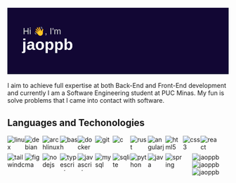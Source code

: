 [![MasterHead](./imgs/header.png)](https://github.com/jaoppb)

I aim to achieve full expertise at both Back-End and Front-End development and currently I am a Software Engineering student at PUC Minas. My fun is solve problems that I came into contact with software.

## Languages and Techonologies

<div><img align="left" src="https://cdn.jsdelivr.net/gh/devicons/devicon/icons/linux/linux-original.svg" alt="linux" width="40" height="40"/></div>
<div><img align="left" src="https://cdn.jsdelivr.net/gh/devicons/devicon/icons/debian/debian-original.svg" alt="debian" width="40" height="40"/></div>
<div><img align="left" src="https://cdn.jsdelivr.net/gh/devicons/devicon/icons/archlinux/archlinux-original.svg" alt="archlinux" width="40" height="40"/></div>
<div><img align="left" src="https://cdn.jsdelivr.net/gh/devicons/devicon/icons/bash/bash-original.svg" alt="bash" width="40" height="40"/></div>
<div><img align="left" src="https://cdn.jsdelivr.net/gh/devicons/devicon/icons/docker/docker-original.svg" alt="docker" width="40" height="40"/></div>
<div><img align="left" src="https://cdn.jsdelivr.net/gh/devicons/devicon/icons/git/git-original.svg" alt="git" width="40" height="40"/></div>
<div><img align="left" src="https://cdn.jsdelivr.net/gh/devicons/devicon/icons/c/c-original.svg" alt="c" width="40" height="40"/></div>
<div><img align="left" src="https://cdn.jsdelivr.net/gh/devicons/devicon/icons/rust/rust-original.svg" alt="rust" width="40" height="40"/></div>
<div><img align="left" src="https://cdn.jsdelivr.net/gh/devicons/devicon/icons/angularjs/angularjs-original.svg" alt="angularjs" width="40" height="40"/></div>
<div><img align="left" src="https://cdn.jsdelivr.net/gh/devicons/devicon/icons/html5/html5-original.svg" alt="html5" width="40" height="40"/></div>
<div><img align="left" src="https://cdn.jsdelivr.net/gh/devicons/devicon/icons/css3/css3-original.svg" alt="css3" width="40" height="40"/></div>
<div><img align="left" src="https://cdn.jsdelivr.net/gh/devicons/devicon/icons/react/react-original.svg" alt="react" width="40" height="40"/></div>
<div><img align="left" src="https://cdn.jsdelivr.net/gh/devicons/devicon/icons/tailwindcss/tailwindcss-original.svg" alt="tailwindcss" width="40" height="40"/></div>
<div><img align="left" src="https://cdn.jsdelivr.net/gh/devicons/devicon/icons/figma/figma-original.svg" alt="figma" width="40" height="40"/></div>
<div><img align="left" src="https://cdn.jsdelivr.net/gh/devicons/devicon/icons/nodejs/nodejs-original.svg" alt="nodejs" width="40" height="40"/></div>
<div><img align="left" src="https://cdn.jsdelivr.net/gh/devicons/devicon/icons/typescript/typescript-original.svg" alt="typescript" width="40" height="40"/></div>
<div><img align="left" src="https://cdn.jsdelivr.net/gh/devicons/devicon/icons/javascript/javascript-original.svg" alt="javascript" width="40" height="40"/></div>
<div><img align="left" src="https://cdn.jsdelivr.net/gh/devicons/devicon/icons/mysql/mysql-original.svg" alt="mysql" width="40" height="40"/></div>
<div><img align="left" src="https://cdn.jsdelivr.net/gh/devicons/devicon/icons/sqlite/sqlite-original.svg" alt="sqlite" width="40" height="40"/></div>
<div><img align="left" src="https://cdn.jsdelivr.net/gh/devicons/devicon/icons/python/python-original.svg" alt="python" width="40" height="40"/></div>
<div><img align="left" src="https://cdn.jsdelivr.net/gh/devicons/devicon/icons/java/java-original.svg" alt="java" width="40" height="40"/></div>
<div><img align="left" src="https://cdn.jsdelivr.net/gh/devicons/devicon/icons/spring/spring-original.svg" alt="spring" width="40" height="40"/></div>

<div align="center">
	<img height="200" src="https://github-readme-stats.vercel.app/api/top-langs?username=jaoppb&layout=compact&theme=dark" alt="jaoppb" />
	<img height="200" src="https://github-readme-stats.vercel.app/api?username=jaoppb&hide_title=true&hide_rank=true&theme=dark&include_all_commits=true&icon_color=13A10E&show_icons=true" alt="jaoppb" />
	<img height="200" src="https://streak-stats.demolab.com?user=jaoppb&theme=dark&ring=13A10E&fire=13A10E&currStreakLabel=13A10E" alt="jaoppb" />
</div>

